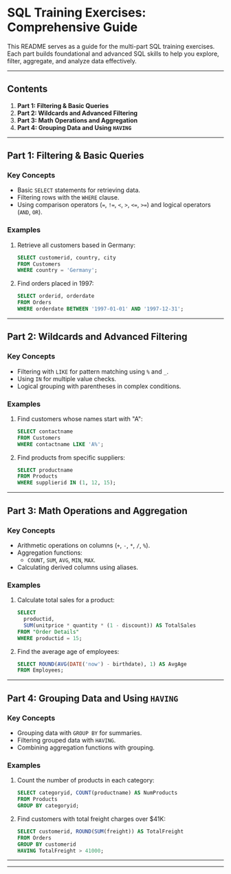 # SQL Training Exercises: Comprehensive Guide  

This README serves as a guide for the multi-part SQL training exercises. Each part builds foundational and advanced SQL skills to help you explore, filter, aggregate, and analyze data effectively.  

---

## **Contents**  
1. **Part 1: Filtering & Basic Queries**  
2. **Part 2: Wildcards and Advanced Filtering**  
3. **Part 3: Math Operations and Aggregation**  
4. **Part 4: Grouping Data and Using `HAVING`**  

---

## **Part 1: Filtering & Basic Queries**  

### **Key Concepts**  
- Basic `SELECT` statements for retrieving data.  
- Filtering rows with the `WHERE` clause.  
- Using comparison operators (`=`, `!=`, `<`, `>`, `<=`, `>=`) and logical operators (`AND`, `OR`).  

### **Examples**  
1. Retrieve all customers based in Germany:  
   ```sql
   SELECT customerid, country, city
   FROM Customers
   WHERE country = 'Germany';
   ```  

2. Find orders placed in 1997:  
   ```sql
   SELECT orderid, orderdate
   FROM Orders
   WHERE orderdate BETWEEN '1997-01-01' AND '1997-12-31';
   ```  

---

## **Part 2: Wildcards and Advanced Filtering**  

### **Key Concepts**  
- Filtering with `LIKE` for pattern matching using `%` and `_`.  
- Using `IN` for multiple value checks.  
- Logical grouping with parentheses in complex conditions.  

### **Examples**  
1. Find customers whose names start with "A":  
   ```sql
   SELECT contactname
   FROM Customers
   WHERE contactname LIKE 'A%';
   ```  

2. Find products from specific suppliers:  
   ```sql
   SELECT productname
   FROM Products
   WHERE supplierid IN (1, 12, 15);
   ```  

---

## **Part 3: Math Operations and Aggregation**  

### **Key Concepts**  
- Arithmetic operations on columns (`+`, `-`, `*`, `/`, `%`).  
- Aggregation functions:  
  - `COUNT`, `SUM`, `AVG`, `MIN`, `MAX`.  
- Calculating derived columns using aliases.  

### **Examples**  
1. Calculate total sales for a product:  
   ```sql
   SELECT 
     productid,
     SUM(unitprice * quantity * (1 - discount)) AS TotalSales
   FROM "Order Details"
   WHERE productid = 15;
   ```  

2. Find the average age of employees:  
   ```sql
   SELECT ROUND(AVG(DATE('now') - birthdate), 1) AS AvgAge
   FROM Employees;
   ```  

---

## **Part 4: Grouping Data and Using `HAVING`**  

### **Key Concepts**  
- Grouping data with `GROUP BY` for summaries.  
- Filtering grouped data with `HAVING`.  
- Combining aggregation functions with grouping.  

### **Examples**  
1. Count the number of products in each category:  
   ```sql
   SELECT categoryid, COUNT(productname) AS NumProducts
   FROM Products
   GROUP BY categoryid;
   ```  

2. Find customers with total freight charges over $41K:  
   ```sql
   SELECT customerid, ROUND(SUM(freight)) AS TotalFreight
   FROM Orders
   GROUP BY customerid
   HAVING TotalFreight > 41000;
   ```  

---


---

